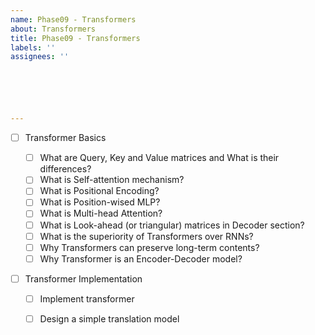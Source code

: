 ```yaml
---
name: Phase09 - Transformers
about: Transformers
title: Phase09 - Transformers
labels: ''
assignees: ''






---
```


- [ ] Transformer Basics

  - [ ] What are Query, Key and Value matrices and What is their differences?
  - [ ] What is Self-attention mechanism?
  - [ ] What is Positional Encoding?
  - [ ] What is Position-wised MLP?
  - [ ] What is Multi-head Attention?
  - [ ] What is Look-ahead (or triangular) matrices in Decoder section?
  - [ ] What is the superiority of Transformers over RNNs? 
  - [ ] Why Transformers  can preserve long-term contents?
  - [ ] Why Transformer is an Encoder-Decoder model?

- [ ] Transformer Implementation

  - [ ] Implement transformer 

  - [ ] Design a simple translation model 

    

  

  

